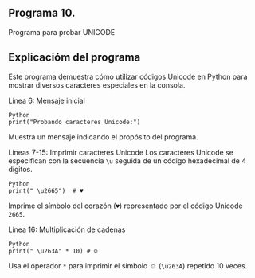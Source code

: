 ## Programa 10.
Programa para probar UNICODE

## Explicacióm del programa
Este programa demuestra cómo utilizar códigos Unicode en Python para mostrar diversos caracteres especiales en la consola.

Línea 6: Mensaje inicial
```
Python
print("Probando caracteres Unicode:")
```
Muestra un mensaje indicando el propósito del programa.

Líneas 7-15: Imprimir caracteres Unicode
Los caracteres Unicode se especifican con la secuencia `\u` seguida de un código hexadecimal de 4 dígitos.
```
Python
print(" \u2665")  # ♥

```
Imprime el símbolo del corazón (`♥`) representado por el código Unicode `2665`.

Línea 16: Multiplicación de cadenas
```
Python
print(" \u263A" * 10) # ☺
```
Usa el operador `*` para imprimir el símbolo ☺ (`\u263A`) repetido 10 veces.
